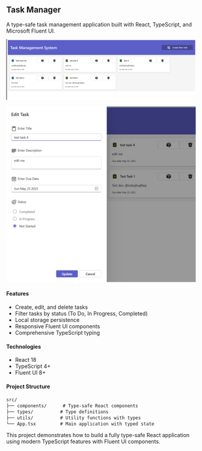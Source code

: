 ## Task Manager

A type-safe task management application built with React, TypeScript, and Microsoft Fluent UI.

![alt text](image-1.png)

![alt text](image-2.png)

#### Features

- Create, edit, and delete tasks
- Filter tasks by status (To Do, In Progress, Completed)
- Local storage persistence
- Responsive Fluent UI components
- Comprehensive TypeScript typing

#### Technologies

- React 18
- TypeScript 4+
- Fluent UI 8+

#### Project Structure

```
src/
├── components/      # Type-safe React components
├── types/          # Type definitions
├── utils/          # Utility functions with types
└── App.tsx         # Main application with typed state
```

This project demonstrates how to build a fully type-safe React application using modern TypeScript features with Fluent UI components.
